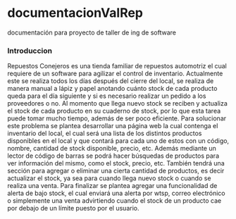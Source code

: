 # documentacionValRep
documentación para proyecto de taller de ing de software

### Introduccion

Repuestos Conejeros es una tienda familiar de repuestos automotriz el cual requiere de un software para agilizar el control de inventario. Actualmente este se realiza todos los días después del cierre del local, se realiza de manera manual a lápiz y papel  anotando cuánto stock de cada producto queda para el día siguiente y si es necesario realizar un pedido a los proveedores o no. Al momento que llega nuevo stock se reciben y actualiza el stock de cada producto en su cuaderno de stock,  por lo que esta tarea puede tomar mucho tiempo, además de ser poco eficiente.
Para solucionar este problema se plantea desarrollar una página web la cual contenga el inventario del local, el cual será una lista de los distintos productos disponibles en el local y que contará para cada uno de estos con un código, nombre, cantidad de stock disponible, precio, etc. Además mediante un lector de código de barras se podrá hacer búsquedas de productos para ver información del mismo, como el stock, precio, etc. También tendrá una sección para agregar o eliminar una cierta cantidad de productos, es decir actualizar el stock, ya sea para cuando llega nuevo stock o cuando se realiza una venta. Para finalizar se plantea agregar una funcionalidad de alerta de bajo stock, el cual enviará una alerta por wtsp, correo electrónico o simplemente una venta advirtiendo cuando el stock de un producto cae por debajo de un límite puesto por el usuario.
